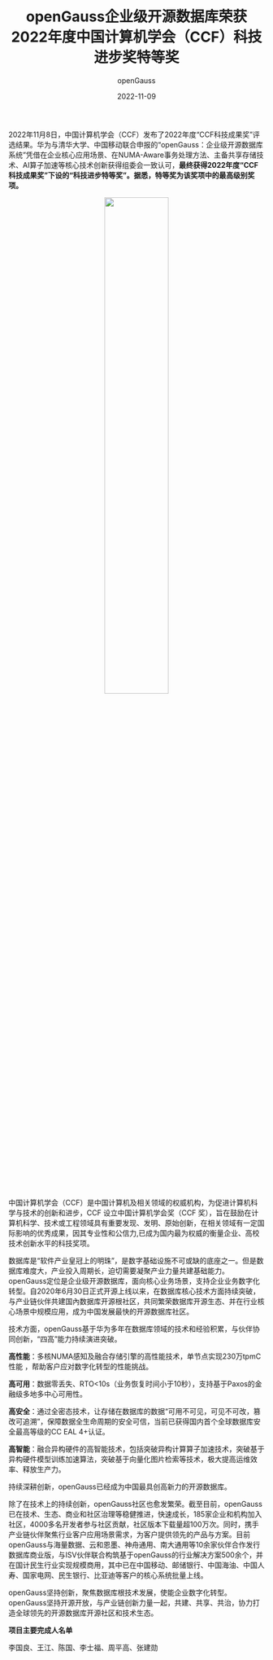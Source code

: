 ﻿---
title: 'openGauss企业级开源数据库荣获2022年度中国计算机学会（CCF）科技进步奖特等奖'
date: '2022-11-09'
tags: ['theme']
banner: '/category/news/2022-11-09/banner.jpg'
author: 'openGauss'
category: 'news'
summary: 'openGauss企业级开源数据库荣获CCF科技进步奖特等奖'
---

2022年11月8日，中国计算机学会（CCF）发布了2022年度“CCF科技成果奖”评选结果。华为与清华大学、中国移动联合申报的“openGauss：企业级开源数据库系统”凭借在企业核心应用场景、在NUMA-Aware事务处理方法、主备共享存储技术、AI算子加速等核心技术创新获得组委会一致认可，**最终获得2022年度“CCF科技成果奖”下设的“科技进步特等奖”。据悉，特等奖为该奖项中的最高级别奖项。**

<div style="text-align:center"><img src="/zh/news/2022-11-09/pic1.png" style="width: 50%"></div>

中国计算机学会（CCF）是中国计算机及相关领域的权威机构，为促进计算机科学与技术的创新和进步，CCF 设立中国计算机学会奖（CCF 奖），旨在鼓励在计算机科学、技术或工程领域具有重要发现、发明、原始创新，在相关领域有一定国际影响的优秀成果，因其专业性和公信力,已成为国内最为权威的衡量企业、高校技术创新水平的科技奖项。

数据库是“软件产业皇冠上的明珠”，是数字基础设施不可或缺的底座之一。但是数据库难度大，产业投入周期长，迫切需要凝聚产业力量共建基础能力。openGauss定位是企业级开源数据库，面向核心业务场景，支持企业业务数字化转型。自2020年6月30日正式开源上线以来，在数据库核心技术方面持续突破，与产业链伙伴共建国內数据库开源根社区，共同繁荣数据库开源生态、并在行业核心场景中规模应用，成为中国发展最快的开源数据库社区。

技术方面，openGauss基于华为多年在数据库领域的技术和经验积累，与伙伴协同创新，“四高”能力持续演进突破。

**高性能**：多核NUMA感知及融合存储引擎的高性能技术，单节点实现230万tpmC 性能 ，帮助客户应对数字化转型的性能挑战。

**高可用**：数据零丢失、RTO<10s（业务恢复时间小于10秒），支持基于Paxos的金融级多地多中心可用性。

**高安全**：通过全密态技术，让存储在数据库的数据“可用不可见，可见不可改，篡改可追溯”，保障数据全生命周期的安全可信，当前已获得国内首个全球数据库安全最高等级的CC EAL 4+认证。

**高智能**：融合异构硬件的高智能技术，包括突破异构计算算子加速技术，突破基于异构硬件模型训练加速算法，突破基于向量化图片检索等技术，极大提高运维效率、释放生产力。

持续深耕创新，openGauss已经成为中国最具创高新力的开源数据库。

除了在技术上的持续创新，openGauss社区也愈发繁荣。截至目前，openGauss已在技术、生态、商业和社区治理等稳健推进，快速成长，185家企业和机构加入社区，4000多名开发者参与社区贡献，社区版本下载量超100万次。同时，携手产业链伙伴聚焦行业客户应用场景需求，为客户提供领先的产品与方案。目前openGauss与海量数据、云和恩墨、神舟通用、南大通用等10余家伙伴合作发行数据库商业版，与ISV伙伴联合构筑基于openGauss的行业解决方案500余个，并在国计民生行业实现规模商用，其中已在中国移动、邮储银行、中国海油、中国人寿、国家电网、民生银行、比亚迪等客户的核心系统批量上线。

openGauss坚持创新，聚焦数据库根技术发展，使能企业数字化转型。openGauss坚持开源开放，与产业链创新力量一起，共建、共享、共治，协力打造全球领先的开源数据库开源社区和技术生态。

**项目主要完成人名单**

李国良、王江、陈国、李士福、周平高、张建勋
